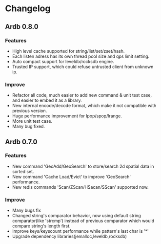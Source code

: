 # Changelog

## Ardb 0.8.0
### Features
- High level cache supported for string/list/set/zset/hash.
- Each listen adress has its own thread pool size and qps limit setting.
- Auto compact support for leveldb/rocksdb engine.
- Trusted IP support, which could refuse untrusted client from unknown ip.

### Improve
- Refactor all code, much easier to add new command & unit test case, and easier to embed it as a library.
- New internal encode/decode format, which make it not compatible with previous version.
- Huge performance improvement for lpop/spop/lrange.
- More unit test case. 
- Many bug fixed.


## Ardb 0.7.0
### Features
- New command 'GeoAdd/GeoSearch' to store/search 2d spatial data in sorted set.
- New command 'Cache Load/Evict' to improve 'GeoSearch' performance.
- New redis commands 'Scan/ZScan/HSacan/SScan' supported now.

### Improve
- Many bugs fix 
- Changed string's comparator behavior, now using default string comparator(like 'strcmp') instead of previous comparator which would compare string's length first.
- Improve keys/keyscount performance while pattern's last char is '*' 
- Upgrade dependency libraries(jemalloc,leveldb,rocksdb)

